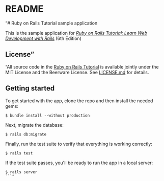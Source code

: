 # README

“# Ruby on Rails Tutorial sample application

This is the sample application for
[_Ruby on Rails Tutorial:
Learn Web Development with Rails_](https://www.railstutorial.org/)
(6th Edition)

## License”

“All source code in the [Ruby on Rails Tutorial](https://www.railstutorial.org/)
is available jointly under the MIT License and the Beerware License. See
[LICENSE.md](LICENSE.md) for details.

## Getting started

To get started with the app, clone the repo and then install the needed gems:

```
$ bundle install --without production
```

Next, migrate the database:

```
$ rails db:migrate
```

Finally, run the test suite to verify that everything is working correctly:

```
$ rails test
```

If the test suite passes, you'll be ready to run the app in a local server:

````
$ rails server
```”
````
